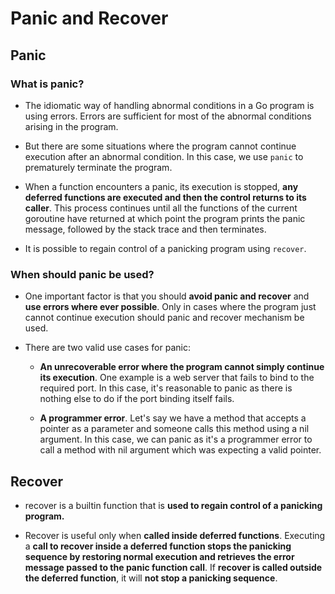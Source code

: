 # Panic and Recover

## Panic

### What is panic?
- The idiomatic way of handling abnormal conditions in a Go program is using errors. Errors are sufficient for most of the abnormal conditions arising in the program.

- But there are some situations where the program cannot continue execution after an abnormal condition. In this case, we use ```panic``` to prematurely terminate the program.

- When a function encounters a panic, its execution is stopped, __any deferred functions are executed and then the control returns to its caller__. This process continues until all the functions of the current goroutine have returned at which point the program prints the panic message, followed by the stack trace and then terminates.

- It is possible to regain control of a panicking program using ```recover```.

### When should panic be used?

- One important factor is that you should __avoid panic and recover__ and __use errors where ever possible__. Only in cases where the program just cannot continue execution should panic and recover mechanism be used.

- There are two valid use cases for panic:
    - __An unrecoverable error where the program cannot simply continue its execution__. One example is a web server that fails to bind to the required port. In this case, it's reasonable to panic as there is nothing else to do if the port binding itself fails.

    - __A programmer error__. Let's say we have a method that accepts a pointer as a parameter and someone calls this method using a nil argument. In this case, we can panic as it's a programmer error to call a method with nil argument which was expecting a valid pointer.

## Recover
- recover is a builtin function that is __used to regain control of a panicking program.__

- Recover is useful only when __called inside deferred functions__. Executing a __call to recover inside a deferred function stops the panicking sequence by restoring normal execution and retrieves the error message passed to the panic function call__. If __recover is called outside the deferred function__, it will __not stop a panicking sequence__.
